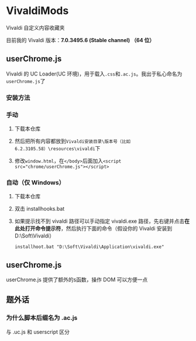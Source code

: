 # VivaldiMods

Vivaldi 自定义内容收藏夹

目前我的 Vivaldi 版本：**7.0.3495.6 (Stable channel) （64 位）** 

## userChrome.js

Vivaldi 的 UC Loader(UC 环境)，用于载入`.css`和`.ac.js`。我出于私心命名为`userChrome.js`了

### 安装方法

### 手动

1. 下载本仓库

2. 然后把所有内容都放到`Vivaldi安装目录\版本号（比如6.2.3105.58）\resources\vivaldi`下

3. 修改`window.html`，在`</body>`后面加入`<script src="chrome/userChrome.js"></script>`

### 自动（仅 Windows）

1. 下载本仓库
2. 双击 installhooks.bat
3. 如果提示找不到 vivaldi 路径可以手动指定 vivaldi.exe 路径，先右键并点击**在此处打开命令提示符**，然后执行下面的命令（假设你的 Vivaldi 安装到 D:\Soft\Vivaldi）
   
   ```batch
   installhoot.bat "D:\Soft\Vivaldi\Application\vivaldi.exe"
   ```

## userChrome.js

userChrome.js 提供了额外的`$`函数，操作 DOM 可以方便一点

## 题外话

### 为什么脚本后缀名为 .ac.js

与 .uc.js 和 userscript 区分